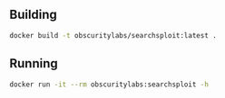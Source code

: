 ## Building

```bash
docker build -t obscuritylabs/searchsploit:latest .
```

## Running 

```bash
docker run -it --rm obscuritylabs:searchsploit -h
```